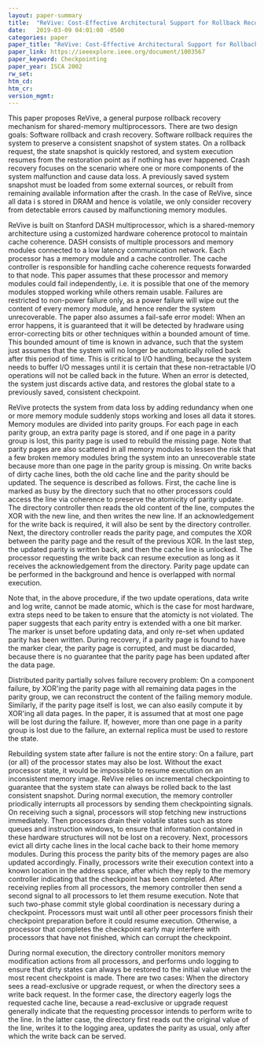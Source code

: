```yaml
---
layout: paper-summary
title:  "ReVive: Cost-Effective Architectural Support for Rollback Recovery in Shared-Memory Multiprocessors"
date:   2019-03-09 04:01:00 -0500
categories: paper
paper_title: "ReVive: Cost-Effective Architectural Support for Rollback Recovery in Shared-Memory Multiprocessors"
paper_link: https://ieeexplore.ieee.org/document/1003567
paper_keyword: Checkpointing
paper_year: ISCA 2002
rw_set: 
htm_cd: 
htm_cr: 
version_mgmt: 
---
```


This paper proposes ReVive, a general purpose rollback recovery mechanism for shared-memory multiprocessors. There are 
two design goals: Software rollback and crash recovery. Software rollback requires the system to preserve a consistent
snapshot of system states. On a rollback request, the state snapshot is quickly restored, and system execution resumes 
from the restoration point as if nothing has ever happened. Crash recovery focuses on the scenario where one or more 
components of the system malfunction and cause data loss. A previously saved system snapshot must be loaded from some
external sources, or rebuilt from remaining available information after the crash. In the case of ReVive, since all data i
s stored in DRAM and hence is volatile, we only consider recovery from detectable errors caused by malfunctioning memory 
modules. 

ReVive is built on Stanford DASH multiprocessor, which is a shared-memory architecture using a customized hardware coherence
protocol to maintain cache coherence. DASH consists of multiple processors and memory modules connected to a low latency 
communication network. Each processor has a memory module and a cache controller. The cache controller is responsible for 
handling cache coherence requests forwarded to that node. This paper assumes that these processor and memory modules 
could fail independently, i.e. it is possible that one of the memory modules stopped working while others remain usable.
Failures are restricted to non-power failure only, as a power failure will wipe out the content of every memory module,
and hence render the system unrecoverable. The paper also assumes a fail-safe error model: When an error happens, it is 
guaranteed that it will be detected by hradware using error-correcting bits or other techniques within a bounded amount 
of time. This bounded amount of time is known in advance, such that the system just assumes that the system will no longer
be automatically rolled back after this period of time. This is critical to I/O handling, because the system needs to buffer
I/O messages until it is certain that these non-retractable I/O operations will not be called back in the future. When 
an error is detected, the system just discards active data, and restores the global state to a previously saved, consistent
checkpoint.

ReVive protects the system from data loss by adding redundancy when one or more memory module suddenly stops working and 
loses all data it stores. Memory modules are divided into parity groups. For each page in each parity group, an extra 
parity page is stored, and if one page in a parity group is lost, this parity page is used to rebuild the missing page.
Note that parity pages are also scattered in all memory modules to lessen the risk that a few broken memory modules 
bring the system into an unrecoverable state because more than one page in the parity group is missing. On write backs
of dirty cache lines, both the old cache line and the parity should be updated. The sequence is described as follows.
First, the cache line is marked as busy by the directory such that no other processors could access the line via coherence
to preserve the atomicity of parity update. The directory controller then reads the old content of the line, computes 
the XOR with the new line, and then writes the new line. If an acknowledgement for the write back is required, it will
also be sent by the directory controller. Next, the directory controller reads the parity page, and computes the XOR
between the parity page and the result of the previous XOR. In the last step, the updated parity is written back, and then
the cache line is unlocked. The processor requesting the write back can resume execution as long as it receives the 
acknowledgement from the directory. Parity page update can be performed in the background and hence is overlapped with 
normal execution.

Note that, in the above procedure, if the two update operations, data write and log write, cannot be made atomic,
which is the case for most hardware, extra steps need to be taken to ensure that the atomicty is not violated. The paper
suggests that each parity entry is extended with a one bit marker. The marker is unset before updating data, and only
re-set when updated parity has been written. During recovery, if a parity page is found to have the marker clear, the 
parity page is corrupted, and must be diacarded, because there is no guarantee that the parity page has been updated 
after the data page.

Distributed parity partially solves failure recovery problem: On a component failure, by XOR'ing the parity page with
all remaining data pages in the parity group, we can reconstruct the content of the failing memory module. Similarly,
if the parity page itself is lost, we can also easily compute it by XOR'ing all data pages. In the paper, it is assumed 
that at most one page will be lost during the failure. If, however, more than one page in a parity group is lost due to 
the failure, an external replica must be used to restore the state. 

Rebuilding system state after failure is not the entire story: On a failure, part (or all) of the processor states may 
also be lost. Without the exact processor state, it would be impossible to resume execution on an inconsistent memory image.
ReVive relies on incremental checkpointing to guarantee that the system state can always be rolled back to the last
consistent snapshot. During normal execution, the memory controller priodically interrupts all processors by sending them
checkpointing signals. On receiving such a signal, processors will stop fetching new instructions immediately. Then processors 
drain their volatile states such as store queues and instruction windows, to ensure that information contained in these 
hardware structures will not be lost on a recovery. Next, processors evict all dirty cache lines in the local cache back 
to their home memory modules. During this process the parity bits of the memory pages are also updated accordingly. Finally,
processors write their execution context into a known location in the address space, after which they reply to the memory
controller indicating that the checkpoint has been completed. After receiving replies from all processors, the memory controller 
then send a second signal to all processors to let them resume execution. Note that such two-phase commit style global 
coordination is necessary during a checkpoint. Processors must wait until all other peer processors finish their checkpoint 
preparation before it could resume execution. Otherwise, a processor that completes the checkpoint early may interfere with 
processors that have not finished, which can corrupt the checkpoint. 

During normal execution, the directory controller monitors memory modification actions from all processors, and performs
undo logging to ensure that dirty states can always be restored to the initial value when the most recent checkpoint 
is made. There are two cases: When the directory sees a read-exclusive or upgrade request, or when the directory sees 
a write back request. In the former case, the directory eagerly logs the requested cache line, because a read-exclusive
or upgrade request generally indicate that the requesting processor intends to perform write to the line. In the latter 
case, the directory first reads out the original value of the line, writes it to the logging area, updates the parity
as usual, only after which the write back can be served. 